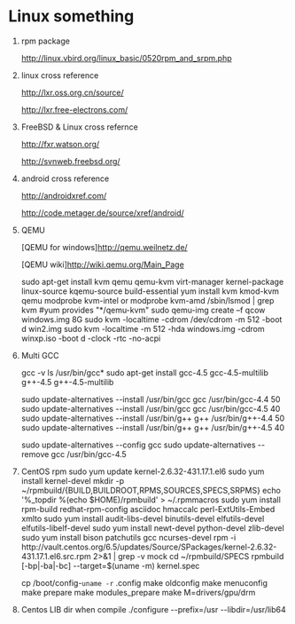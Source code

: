 Linux something
================

1. rpm package

	<http://linux.vbird.org/linux_basic/0520rpm_and_srpm.php>

2. linux cross reference
	
	<http://lxr.oss.org.cn/source/>

	<http://lxr.free-electrons.com/>

3. FreeBSD & Linux cross refernce

	<http://fxr.watson.org/>

	<http://svnweb.freebsd.org/>

3. android cross reference

	<http://androidxref.com/>

	<http://code.metager.de/source/xref/android/>

4. QEMU

	[QEMU for windows]<http://qemu.weilnetz.de/>

	[QEMU wiki]<http://wiki.qemu.org/Main_Page>

	sudo apt-get install kvm qemu qemu-kvm virt-manager kernel-package linux-source kqemu-source build-essential
	yum install kvm kmod-kvm qemu
	modprobe kvm-intel or modprobe kvm-amd
	/sbin/lsmod | grep kvm
	#yum provides "*/qemu-kvm"
	sudo qemu-img create –f qcow windows.img 8G
	sudo kvm -localtime -cdrom /dev/cdrom -m 512 -boot d win2.img
	sudo kvm -localtime -m 512 -hda windows.img -cdrom winxp.iso -boot d -clock -rtc -no-acpi

4. Multi GCC

	gcc -v
	ls /usr/bin/gcc*
	sudo apt-get install gcc-4.5 gcc-4.5-multilib g++-4.5 g++-4.5-multilib

	sudo update-alternatives --install /usr/bin/gcc gcc /usr/bin/gcc-4.4 50
	sudo update-alternatives --install /usr/bin/gcc gcc /usr/bin/gcc-4.5 40
	sudo update-alternatives --install /usr/bin/g++ g++ /usr/bin/g++-4.4 50
	sudo update-alternatives --install /usr/bin/g++ g++ /usr/bin/g++-4.5 40

	sudo update-alternatives --config gcc
	sudo update-alternatives --remove gcc /usr/bin/gcc-4.5

5. CentOS rpm
	sudo yum update kernel-2.6.32-431.17.1.el6
	sudo yum install kernel-devel
	mkdir -p ~/rpmbuild/{BUILD,BUILDROOT,RPMS,SOURCES,SPECS,SRPMS}
	echo '%_topdir %(echo $HOME)/rpmbuild' > ~/.rpmmacros
	sudo yum install rpm-build redhat-rpm-config asciidoc hmaccalc perl-ExtUtils-Embed xmlto
	sudo yum install audit-libs-devel binutils-devel elfutils-devel elfutils-libelf-devel
	sudo yum install newt-devel python-devel zlib-devel
	sudo yum install bison patchutils gcc ncurses-devel
	rpm -i http://vault.centos.org/6.5/updates/Source/SPackages/kernel-2.6.32-431.17.1.el6.src.rpm 2>&1 | grep -v mock
	cd ~/rpmbuild/SPECS
	rpmbuild [-bp|-ba|-bc] --target=$(uname -m) kernel.spec

	cp /boot/config-`uname -r` .config
	make oldconfig
	make menuconfig
	make prepare
	make modules_prepare
	make M=drivers/gpu/drm

6. Centos LIB dir when compile
	./configure --prefix=/usr  --libdir=/usr/lib64

